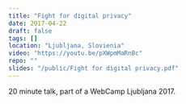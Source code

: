 ```yaml
---
title: "Fight for digital privacy"
date: 2017-04-22
draft: false
tags: []
location: "Ljubljana, Slovienia"
video: "https://youtu.be/pXWpmMaRnBc"
repo: ""
slides: "/public/Fight for digital privacy.pdf"
---
```


20 minute talk, part of a WebCamp Ljubljana 2017.